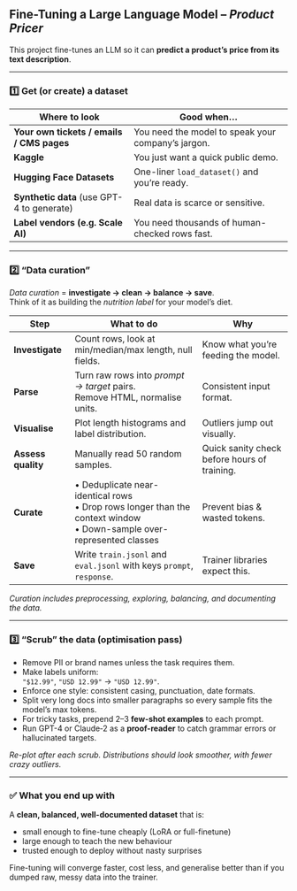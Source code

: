 ## Fine-Tuning a Large Language Model – *Product Pricer*

This project fine-tunes an LLM so it can **predict a product’s price from its text description**.

---

### 1️⃣  Get (or create) a dataset
| Where to look | Good when… |
|---------------|------------|
| **Your own tickets / emails / CMS pages** | You need the model to speak your company’s jargon. |
| **Kaggle**    | You just want a quick public demo. |
| **Hugging Face Datasets** | One-liner `load_dataset()` and you’re ready. |
| **Synthetic data** (use GPT-4 to generate) | Real data is scarce or sensitive. |
| **Label vendors (e.g. Scale AI)** | You need thousands of human-checked rows fast. |

---

### 2️⃣  “Data curation”  

*Data curation* = **investigate → clean → balance → save**.  
Think of it as building the *nutrition label* for your model’s diet.

| Step | What to do | Why |
|------|------------|-----|
| **Investigate** | Count rows, look at min/median/max length, null fields. | Know what you’re feeding the model. |
| **Parse** | Turn raw rows into *prompt → target* pairs.<br>Remove HTML, normalise units. | Consistent input format. |
| **Visualise** | Plot length histograms and label distribution. | Outliers jump out visually. |
| **Assess quality** | Manually read 50 random samples. | Quick sanity check before hours of training. |
| **Curate** | • Deduplicate near-identical rows<br>• Drop rows longer than the context window<br>• Down-sample over-represented classes | Prevent bias & wasted tokens. |
| **Save** | Write `train.jsonl` and `eval.jsonl` with keys `prompt`, `response`. | Trainer libraries expect this. |

*Curation includes preprocessing, exploring, balancing, and documenting the data.*

---

### 3️⃣  “Scrub” the data (optimisation pass)

* Remove PII or brand names unless the task requires them.  
* Make labels uniform:  
  `"$12.99"`, `"USD 12.99"` → `"USD 12.99"`.  
* Enforce one style: consistent casing, punctuation, date formats.  
* Split very long docs into smaller paragraphs so every sample fits the
  model’s max tokens.  
* For tricky tasks, prepend 2–3 **few-shot examples** to each prompt.  
* Run GPT-4 or Claude‐2 as a **proof-reader** to catch grammar errors or
  hallucinated targets.

_Re-plot after each scrub.  Distributions should look smoother, with fewer crazy outliers._

---

### ✅  What you end up with
A **clean, balanced, well-documented dataset** that is:

* small enough to fine-tune cheaply (LoRA or full-finetune)  
* large enough to teach the new behaviour  
* trusted enough to deploy without nasty surprises

Fine-tuning will converge faster, cost less, and generalise better than if
you dumped raw, messy data into the trainer. 

